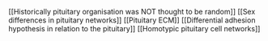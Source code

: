[[Historically pituitary organisation was NOT thought to be random]]
[[Sex differences in pituitary networks]]
[[Pituitary ECM]]
[[Differential adhesion hypothesis in relation to the pituitary]]
[[Homotypic pituitary cell networks]]
